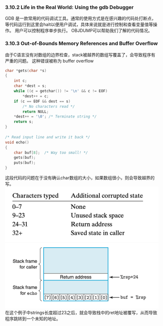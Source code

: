 ### 3.10.2 Life in the Real World: Using the gdb Debugger
GDB 是一款常用的代码调试工具。通常的使用方式是在感兴趣的代码处打断点，等代码运行到这里会halt以便用户调试，具体来说就是进行控制和查看变量值等操作。
用户可以控制程序单步执行。 OBJDUMP可以帮助我们了解的代码情况。

### 3.10.3 Out-of-Bounds Memory References and Buffer Overflow
由于C语言没有对数组的边界检查，stack被越界的数组写覆盖了，会导致程序有严重的问题。
这种错误被称为 buffer overflow 

```c
char *gets(char *s)
{
    int c;
    char *dest = s;
    while ((c = getchar()) != '\n' && c != EOF)
        *dest++ = c;
    if (c == EOF && dest == s)
        /* No characters read */
        return NULL;
    *dest++ = '\0'; /* Terminate string */
    return s; 
}

/* Read input line and write it back */
void echo()
{
    char buf[8];  /* Way too small! */
    gets(buf);
    puts(buf);
}
```

这段代码的问题在于没有确认char数组的大小，如果数组很小，则会导致越界的写。
![](2022-08-19-11-30-43.png)
![](2022-08-19-11-30-56.png)
在这个例子中strings长度超过23之后，就会导致栈中的ret地址被覆写，从而导致程序跳转到一个未知的地址。



